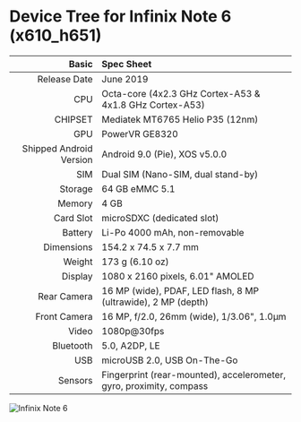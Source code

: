 Device Tree for Infinix Note 6 (x610_h651)
================================================================

Basic   | Spec Sheet
-------:|:-------------------------
Release Date | June 2019
CPU     | Octa-core (4x2.3 GHz Cortex-A53 & 4x1.8 GHz Cortex-A53)
CHIPSET | Mediatek MT6765 Helio P35 (12nm)
GPU     | PowerVR GE8320
Shipped Android Version | Android 9.0 (Pie), XOS v5.0.0
SIM | Dual SIM (Nano-SIM, dual stand-by)
Storage | 64 GB eMMC 5.1
Memory  | 4 GB
Card Slot | microSDXC (dedicated slot)
Battery | Li-Po 4000 mAh, non-removable
Dimensions | 154.2 x 74.5 x 7.7 mm
Weight | 173 g (6.10 oz)
Display | 1080 x 2160 pixels, 6.01" AMOLED
Rear Camera  | 16 MP (wide), PDAF, LED flash, 8 MP (ultrawide), 2 MP (depth)
Front Camera | 16 MP, f/2.0, 26mm (wide), 1/3.06", 1.0µm
Video | 1080p@30fps
Bluetooth | 5.0, A2DP, LE
USB | microUSB 2.0, USB On-The-Go
Sensors | Fingerprint (rear-mounted), accelerometer, gyro, proximity, compass

![Infinix Note 6](https://fdn2.gsmarena.com/vv/pics/infinix/infinix-note-6-x610-1.jpg "Infinix Note 6")
